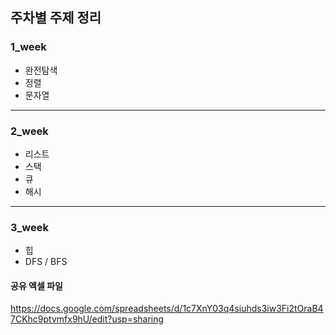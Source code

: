 ## 주차별 주제 정리

### 1_week
- 완전탐색
- 정렬
- 문자열

---
### 2_week
- 리스트
- 스택
- 큐
- 해시

---
### 3_week
- 힙
- DFS / BFS

#### 공유 엑셀 파일
https://docs.google.com/spreadsheets/d/1c7XnY03q4siuhds3iw3Fi2tOraB47CKhc9ptvmfx9hU/edit?usp=sharing
